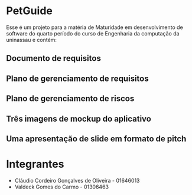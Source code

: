 # PetGuide
Esse é um projeto para a matéria de Maturidade em desenvolvimento de software do quarto período do curso de Engenharia da computação da uninassau e contém:

## Documento de requisitos
## Plano de gerenciamento de requisitos
## Plano de gerenciamento de riscos
## Três imagens de mockup do aplicativo
## Uma apresentação de slide em formato de pitch

# Integrantes
- Cláudio Cordeiro Gonçalves de Oliveira - 01646013
- Valdeck Gomes do Carmo - 01306463
